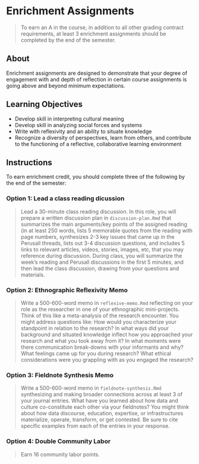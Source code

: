# Enrichment Assignments

> To earn an A in the course, in addition to all other grading contract requirements, at least 3 enrichment assignments should be completed by the end of the semester. 

## About

Enrichment assignments are designed to demonstrate that your degree of engagement with and depth of reflection in certain course assignments is going above and beyond minimum expectations. 

## Learning Objectives

* Develop skill in interpreting cultural meaning
* Develop skill in analyzing social forces and systems
* Write with reflexivity and an ability to situate knowledge 
* Recognize a diversity of perspectives, learn from others, and contribute to the functioning of a reflective, collaborative learning environment

## Instructions

To earn enrichment credit, you should complete three of the following by the end of the semester:

### Option 1: Lead a class reading dicussion

> Lead a 30-minute class reading discussion. In this role, you will prepare a written discussion plan in `discussion-plan.Rmd` that summarizes the main arguments/key points of the assigned reading (in at least 250 words, lists 5 memorable quotes from the reading with page numbers, synthesizes 2-3 key issues that came up in the Perusall threads, lists out 3-4 discussion questions, and includes 5 links to relevant articles, videos, stories, images, etc, that you may reference during discussion. During class, you will summarize the week’s reading and Perusall discussions in the first 5 minutes, and then lead the class discussion, drawing from your questions and materials.

### Option 2: Ethnographic Reflexivity Memo

> Write a 500-600-word memo in `reflexive-memo.Rmd` reflecting on your role as the researcher in one of your ethnographic mini-projects. Think of this like a meta-analysis of the research encounter. You might address questions like: How would you characterize your standpoint in relation to the research? In what ways did your background and situated knowledge inflect how you approached your research and what you took away from it? In what moments were there communication break-downs with your informants and why? What feelings came up for you during research? What ethical considerations were you grappling with as you engaged the research?

### Option 3: Fieldnote Synthesis Memo

> Write a 500-600-word memo in `fieldnote-synthesis.Rmd` synthesizing and making broader connections across at least 3 of your journal entries. What have you learned about how data and culture co-constitute each other via your fieldnotes? You might think about how data discourse, education, expertise, or infrastructures materialize, operate, transform, or get contested. Be sure to cite specific examples from each of the entries in your response.

### Option 4: Double Community Labor

> Earn 16 community labor points. 


